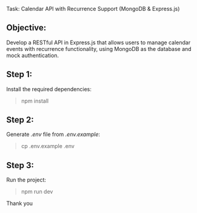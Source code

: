 Task: Calendar API with Recurrence Support (MongoDB & Express.js)

## Objective:

Develop a RESTful API in Express.js that allows users to manage calendar events with recurrence functionality, using MongoDB as the database and mock authentication.

## Step 1:

Install the required dependencies:

> npm install

## Step 2:

Generate _.env_ file from _.env.example_:

> cp .env.example .env

## Step 3:

Run the project:

> npm run dev

Thank you
